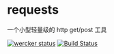 requests
=================

一个小型轻量级的 http get/post 工具

[![wercker status](https://app.wercker.com/status/e7e7c7ecc0b29a0c43af872e9e4a3df0/s/master "wercker status")](https://app.wercker.com/project/byKey/e7e7c7ecc0b29a0c43af872e9e4a3df0)
[![Build Status](https://travis-ci.org/alenstar/requests.svg?branch=master)](https://travis-ci.org/alenstar/requests)

